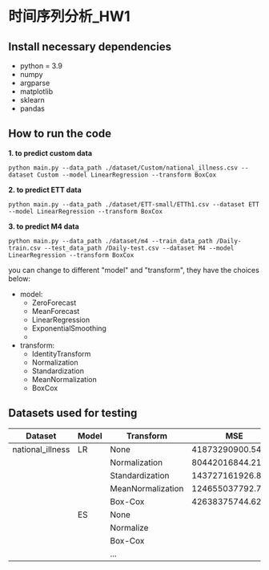 # 时间序列分析_HW1
## Install necessary dependencies
- python = 3.9
- numpy
- argparse
- matplotlib
- sklearn
- pandas

## How to run the code
**1. to predict custom data**
```
python main.py --data_path ./dataset/Custom/national_illness.csv --dataset Custom --model LinearRegression --transform BoxCox
```
**2. to predict ETT data**
```
python main.py --data_path ./dataset/ETT-small/ETTh1.csv --dataset ETT --model LinearRegression --transform BoxCox
```

**3. to predict M4 data**
```
python main.py --data_path ./dataset/m4 --train_data_path /Daily-train.csv --test_data_path /Daily-test.csv --dataset M4 --model LinearRegression --transform BoxCox
```

you can change to different "model" and "transform", they have the choices below:
- model:
  - ZeroForecast
  - MeanForecast
  - LinearRegression
  - ExponentialSmoothing
  - 
- transform:
  - IdentityTransform
  - Normalization
  - Standardization
  - MeanNormalization
  - BoxCox

## Datasets used for testing

| Dataset  | Model | Transform | MSE  | MAE  | MAPE | SMAPE | MASE |
| -------- | ----- | --------- | ----- | ----- | ----- | ----- | ----- |
| national_illness  | LR    | None      |    41873290900.54705  |  157843.04140472738    |  14.200357488256222    |    14.548925243195988   |  0.6666227076832995    |
|          |       | Normalization |   80442016844.21046   |  231471.33907994715    |   22.445034850135823   |   19.678602755137977    |   1.1335854469331883   |
|          |       | Standardization       |   143727161926.8681   |   313829.04224244953   |  30.460664307055165    |   25.06320481346373    |   1.6514045954144452   |
|          |       | MeanNormalization       |  124655037792.7749    |  302760.356631112    |   29.541107595428787   |    24.752765513332992   |   1.52317329972204   |
|          |       | Box-Cox   |  42638375744.62222    |   159929.04183991143   |  14.398231461498552    |    14.797632468908793   |  0.6788536693224265    |
|          | ES   | None      |      |      |      |       |      |
|          |       | Normalize |      |      |      |       |      |
|          |       | Box-Cox   |      |      |      |       |      
|          |       | ...       |      |      |      |       |      |

















